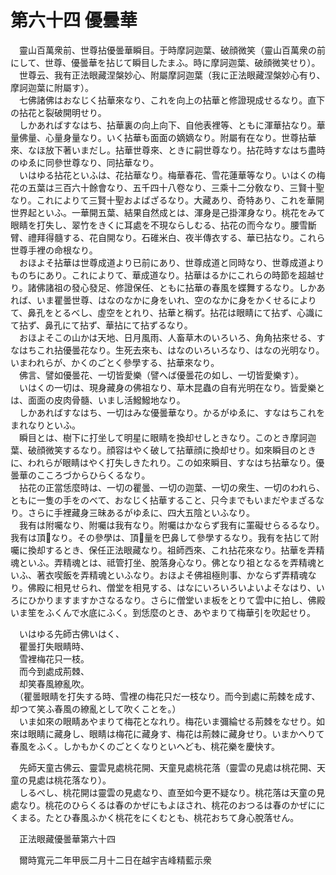 # 第六十四 優曇華
　靈山百萬衆前、世尊拈優曇華瞬目。于時摩訶迦葉、破顔微笑（靈山百萬衆の前にして、世尊、優曇華を拈じて瞬目したまふ。時に摩訶迦葉、破顔微笑せり）。  
　世尊云、我有正法眼藏涅槃妙心、附屬摩訶迦葉（我に正法眼藏涅槃妙心有り、摩訶迦葉に附屬す）。  
　七佛諸佛はおなじく拈華來なり、これを向上の拈華と修證現成せるなり。直下の拈花と裂破開明せり。  
　しかあればすなはち、拈華裏の向上向下、自他表裡等、ともに渾華拈なり。華量佛量、心量身量なり。いく拈華も面面の嫡嫡なり。附屬有在なり。世尊拈華來、なほ放下著いまだし。拈華世尊來、ときに嗣世尊なり。拈花時すなはち盡時のゆゑに同參世尊なり、同拈華なり。  
　いはゆる拈花といふは、花拈華なり。梅華春花、雪花蓮華等なり。いはくの梅花の五葉は三百六十餘會なり、五千四十八卷なり、三乘十二分敎なり、三賢十聖なり。これによりて三賢十聖およばざるなり。大藏あり、奇特あり、これを華開世界起といふ。一華開五葉、結果自然成とは、渾身是己掛渾身なり。桃花をみて眼睛を打失し、翠竹をきくに耳處を不現ならしむる、拈花の而今なり。腰雪斷臂、禮拜得髓する、花自開なり。石碓米白、夜半傳衣する、華已拈なり。これら世尊手裡の命根なり。  
　おほよそ拈華は世尊成道より已前にあり、世尊成道と同時なり、世尊成道よりものちにあり。これによりて、華成道なり。拈華はるかにこれらの時節を超越せり。諸佛諸祖の發心發足、修證保任、ともに拈華の春風を蝶舞するなり。しかあれば、いま瞿曇世尊、はなのなかに身をいれ、空のなかに身をかくせるによりて、鼻孔をとるべし、虛空をとれり、拈華と稱ず。拈花は眼睛にて拈ず、心識にて拈ず、鼻孔にて拈ず、華拈にて拈ずるなり。  
　おほよそこの山かは天地、日月風雨、人畜草木のいろいろ、角角拈來せる、すなはちこれ拈優曇花なり。生死去來も、はなのいろいろなり、はなの光明なり。いまわれらが、かくのごとく參學する、拈華來なり。  
　佛言、譬如優曇花、一切皆愛樂（譬へば優曇花の如し、一切皆愛樂す）。  
　いはくの一切は、現身藏身の佛祖なり、草木昆蟲の自有光明在なり。皆愛樂とは、面面の皮肉骨髓、いまし活鱍鱍地なり。  
　しかあればすなはち、一切はみな優曇華なり。かるがゆゑに、すなはちこれをまれなりといふ。  
　瞬目とは、樹下に打坐して明星に眼睛を換却せしときなり。このとき摩訶迦葉、破顔微笑するなり。顔容はやく破して拈華顔に換却せり。如來瞬目のときに、われらが眼睛はやく打失しきたれり。この如來瞬目、すなはち拈華なり。優曇華のこころづからひらくるなり。  
　拈花の正當恁麼時は、一切の瞿曇、一切の迦葉、一切の衆生、一切のわれら、ともに一隻の手をのべて、おなじく拈華すること、只今までもいまだやまざるなり。さらに手裡藏身三昧あるがゆゑに、四大五陰といふなり。  
　我有は附囑なり、附囑は我有なり。附囑はかならず我有に罣礙せらるるなり。我有は頂𩕳なり。その參學は、頂𩕳量を巴鼻して參學するなり。我有を拈じて附囑に換却するとき、保任正法眼藏なり。祖師西來、これ拈花來なり。拈華を弄精魂といふ。弄精魂とは、祗管打坐、脫落身心なり。佛となり祖となるを弄精魂といふ、著衣喫飯を弄精魂といふなり。おほよそ佛祖極則事、かならず弄精魂なり。佛殿に相見せられ、僧堂を相見する、はなにいろいろいよいよそなはり、いろにひかりますますかさなるなり。さらに僧堂いま板をとりて雲中に拍し、佛殿いま笙をふくんで水底にふく。到恁麼のとき、あやまりて梅華引を吹起せり。  
  
　いはゆる先師古佛いはく、  
　瞿曇打失眼睛時、  
　雪裡梅花只一枝。  
　而今到處成荊棘、  
　却笑春風繚亂吹。  
　（瞿曇眼睛を打失する時、雪裡の梅花只だ一枝なり。而今到處に荊棘を成す、却つて笑ふ春風の繚亂として吹くことを。）  
　いま如來の眼睛あやまりて梅花となれり。梅花いま彌綸せる荊棘をなせり。如來は眼睛に藏身し、眼睛は梅花に藏身す、梅花は荊棘に藏身せり。いまかへりて春風をふく。しかもかくのごとくなりといへども、桃花樂を慶快す。  
  
　先師天童古佛云、靈雲見處桃花開、天童見處桃花落（靈雲の見處は桃花開、天童の見處は桃花落なり）。  
　しるべし、桃花開は靈雲の見處なり、直至如今更不疑なり。桃花落は天童の見處なり。桃花のひらくるは春のかぜにもよほされ、桃花のおつるは春のかぜににくまる。たとひ春風ふかく桃花をにくむとも、桃花おちて身心脫落せん。  
  
　正法眼藏優曇華第六十四  
  
　爾時寬元二年甲辰二月十二日在越宇吉峰精藍示衆